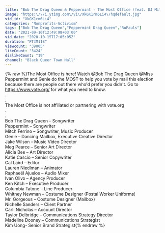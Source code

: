 ```yaml
---
title: "Bob The Drag Queen & Peppermint - The Most Office (feat. DJ Mitch Ferrino)"
image: "https:\/\/i.ytimg.com\/vi\/XkGK1rm6Li4\/hqdefault.jpg"
vid_id: "XkGK1rm6Li4"
categories: "Nonprofits-Activism"
tags: ["Bob The Drag Queen","Peppermint Drag Queen","RuPauls"]
date: "2021-09-16T12:49:08+03:00"
vid_date: "2020-10-15T17:05:05Z"
duration: "PT3M11S"
viewcount: "39005"
likeCount: "3424"
dislikeCount: "19"
channel: "Black Queer Town Hall"
---
```

{% raw %}The Most Office is here!  Watch  @Bob The Drag Queen @Miss Peppermint and Genie do the MOST to help you vote by mail this election because there are people out there who'd prefer you didn't. Go to <a rel="nofollow" target="blank" href="https://www.vote.org/">https://www.vote.org/</a> for what you need to know. <br />.<br />.<br />The Most Office is not affiliated or partnering with vote.org<br />.<br />.<br />Bob The Drag Queen – Songwriter<br />Peppermint – Songwriter<br />Mitch Ferrino – Songwriter, Music Producer<br />Genie – Dancing Mailbox, Executive Creative Director<br />Jake Wilson – Music Video Director<br />Meg Pearce – Senior Art Director<br />Alicia Bee – Art Director<br />Katie Cascio – Senior Copywriter<br />Cal Laird – Editor<br />Lauren Niedlman – Animator<br />Raphaeël Ajuelos – Audio Mixer<br />Ivan Olivo – Agency Producer<br />Ken Kitch – Executive Producer<br />Columbia Tatone – Line Producer<br />Whitney Newman – Costume Designer (Postal Worker Uniforms)<br />Mr. Gorgeous – Costume Designer (Mailbox)<br />Nichelle Sanders – Client Partner<br />Carli Nicholas – Account Director<br />Taylor Delbridge – Communications Strategy Director<br />Madeline Dooney – Communications Strategist<br />Kim Uong- Senior Brand Strategist{% endraw %}
